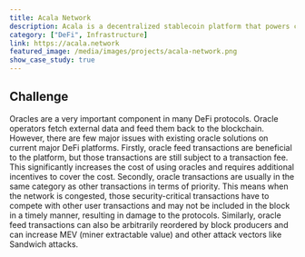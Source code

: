 ```yaml
---
title: Acala Network
description: Acala is a decentralized stablecoin platform that powers cross-blockchain open finance applications.
category: ["DeFi", Infrastructure]
link: https://acala.network
featured_image: /media/images/projects/acala-network.png
show_case_study: true
---
```


## Challenge

Oracles are a very important component in many DeFi protocols. Oracle operators fetch external data and feed
them back to the blockchain. However, there are few major issues with existing oracle solutions on current
major DeFi platforms. Firstly, oracle feed transactions are beneficial to the platform, but those transactions
are still subject to a transaction fee. This significantly increases the cost of using oracles and requires
additional incentives to cover the cost. Secondly, oracle transactions are usually in the same category as
other transactions in terms of priority. This means when the network is congested, those security-critical
transactions have to compete with other user transactions and may not be included in the block in a timely
manner, resulting in damage to the protocols. Similarly, oracle feed transactions can also be arbitrarily
reordered by block producers and can increase MEV (miner extractable value) and other attack vectors like
Sandwich attacks.
